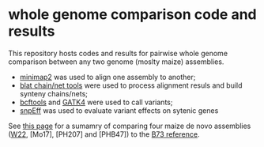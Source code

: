 # whole genome comparison code and results

This repository hosts codes and results for pairwise whole genome comparison between any two genome (moslty maize) assemblies. 

- [minimap2](https://github.com/lh3/minimap2) was used to align one assembly to another;
- [blat chain/net tools](http://genomewiki.ucsc.edu/index.php/Whole_genome_alignment_howto) were used to process alignment resuls and build synteny chains/nets;
- [bcftools](https://samtools.github.io/bcftools/) and [GATK4](https://software.broadinstitute.org/gatk/gatk4) were used to call variants;
- [snpEff](http://snpeff.sourceforge.net) was used to evaluate variant effects on sytenic genes

See [this page](/Rmd/wgc.md) for a sumamry of comparing four maize de novo assemblies ([W22](), [Mo17], [PH207] and [PHB47]) to the [B73 reference](https://www.maizegdb.org/assembly).
